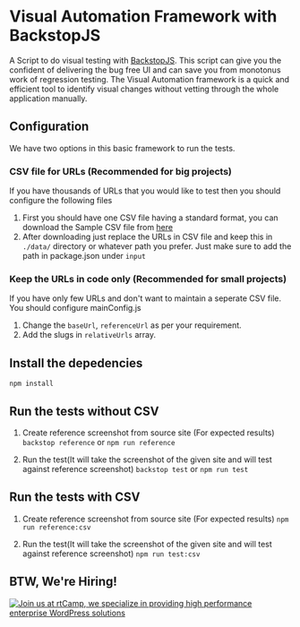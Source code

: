 # Visual Automation Framework with BackstopJS
A Script to do visual testing with [BackstopJS](https://github.com/garris/BackstopJS). This script can give you the confident of delivering the bug free UI and can save you from monotonus work of regression testing. The Visual Automation framework is a quick and efficient tool to identify visual changes without vetting through the whole application manually. 


## Configuration

We have two options in this basic framework to run the tests. 

### CSV file for URLs (Recommended for big projects)
If you have thousands of URLs that you would like to test then you should configure the following files
1. First you should have one CSV file having a standard format, you can download the Sample CSV file from [here](https://drive.google.com/file/d/1Jw4EjXcY4yWTghEePDJ1cnT0d1rwGrbQ/view)
2. After downloading just replace the URLs in CSV file and keep this in `./data/` directory or whatever path you prefer. Just make sure to add the path in package.json under `input`

### Keep the URLs in code only (Recommended for small projects)
If you have only few URLs and don't want to maintain a seperate CSV file. You should configure mainConfig.js
1. Change the `baseUrl`, `referenceUrl` as per your requirement.  
2. Add the slugs in `relativeUrls` array. 


## Install the depedencies
`npm install`


## Run the tests without CSV
1. Create reference screenshot from source site (For expected results)
`backstop reference` or `npm run reference` 

2. Run the test(It will take the screenshot of the given site and will test against reference screenshot)
`backstop test` or `npm run test`

## Run the tests with CSV
1. Create reference screenshot from source site (For expected results)
 `npm run reference:csv` 

2. Run the test(It will take the screenshot of the given site and will test against reference screenshot)
 `npm run test:csv`

## BTW, We're Hiring!

<a href="https://rtcamp.com/"><img src="https://rtcamp.com/wp-content/uploads/sites/2/2019/04/github-banner@2x.png" alt="Join us at rtCamp, we specialize in providing high performance enterprise WordPress solutions"></a>

